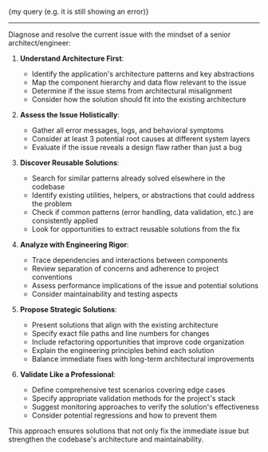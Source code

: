 {my query (e.g. it is still showing an error)}

---

Diagnose and resolve the current issue with the mindset of a senior architect/engineer:

1. **Understand Architecture First**:
   - Identify the application's architecture patterns and key abstractions
   - Map the component hierarchy and data flow relevant to the issue
   - Determine if the issue stems from architectural misalignment
   - Consider how the solution should fit into the existing architecture

2. **Assess the Issue Holistically**:
   - Gather all error messages, logs, and behavioral symptoms
   - Consider at least 3 potential root causes at different system layers
   - Evaluate if the issue reveals a design flaw rather than just a bug

3. **Discover Reusable Solutions**:
   - Search for similar patterns already solved elsewhere in the codebase
   - Identify existing utilities, helpers, or abstractions that could address the problem
   - Check if common patterns (error handling, data validation, etc.) are consistently applied
   - Look for opportunities to extract reusable solutions from the fix

4. **Analyze with Engineering Rigor**:
   - Trace dependencies and interactions between components
   - Review separation of concerns and adherence to project conventions
   - Assess performance implications of the issue and potential solutions
   - Consider maintainability and testing aspects

5. **Propose Strategic Solutions**:
   - Present solutions that align with the existing architecture
   - Specify exact file paths and line numbers for changes
   - Include refactoring opportunities that improve code organization
   - Explain the engineering principles behind each solution
   - Balance immediate fixes with long-term architectural improvements

6. **Validate Like a Professional**:
   - Define comprehensive test scenarios covering edge cases
   - Specify appropriate validation methods for the project's stack
   - Suggest monitoring approaches to verify the solution's effectiveness
   - Consider potential regressions and how to prevent them

This approach ensures solutions that not only fix the immediate issue but strengthen the codebase's architecture and maintainability.